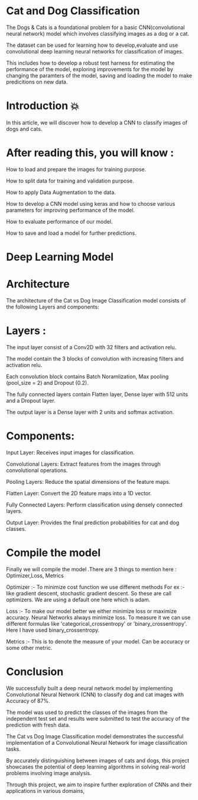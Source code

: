 # Cat and Dog Classification

The Dogs & Cats is a foundational problem for a basic CNN(convolutional neural network) model which involves classifying images as a dog or a cat. 

The dataset can be used for learning how to develop,evaluate and use convolutional deep learning neural networks for classification of images. 

This includes how to develop a robust test harness for estimating the performance of the model, exploring improvements for the model by changing the paramters of the model, saving and loading the model to make predicitions on new data.


# Introduction 💥

In this article, we will discover how to develop a CNN to classify images of dogs and cats.

# After reading this, you will know :

How to load and prepare the images for training purpose.

How to split data for training and validation purpose.

How to apply Data Augmentation to the data.

How to develop a CNN model using keras and how to choose various parameters for improving performance of the model.

How to evaluate performance of our model.

How to save and load a model for further predictions.

# Deep Learning Model

# Architecture

The architecture of the Cat vs Dog Image Classification model consists of the following Layers and components:

# Layers :

The input layer consist of a Conv2D with 32 filters and activation relu.

The model contain the 3 blocks of convolution with increasing filters and activation relu.

Each convolution block contains Batch Noramlization, Max pooling (pool_size = 2) and Dropout (0.2).

The fully connected layers contain Flatten layer, Dense layer with 512 units and a Dropout layer.

The output layer is a Dense layer with 2 units and softmax activation.

# Components:

Input Layer: Receives input images for classification.

Convolutional Layers: Extract features from the images through convolutional operations.

Pooling Layers: Reduce the spatial dimensions of the feature maps.

Flatten Layer: Convert the 2D feature maps into a 1D vector.

Fully Connected Layers: Perform classification using densely connected layers.

Output Layer: Provides the final prediction probabilities for cat and dog classes.

# Compile the model

Finally we will compile the model .There are 3 things to mention here : Optimizer,Loss, Metrics

Optimizer :- 
To minimize cost function we use different methods For ex :- like gradient descent, stochastic gradient descent. So these are call optimizers. We are using a default one here which is adam.​

Loss :- 
To make our model better we either minimize loss or maximize accuracy. Neural Networks always minimize loss. To measure it we can use different formulas like 'categorical_crossentropy' or 'binary_crossentropy'. Here I have used binary_crossentropy.​

Metrics :- 
This is to denote the measure of your model. Can be accuracy or some other metric.

# Conclusion
We successfully built a deep neural network model by implementing Convolutional Neural Network (CNN) to classify dog and cat images with Accuracy of 87%.

The model was used to predict the classes of the images from the independent test set and results were submitted to test the accuracy of the prediction with fresh data.

The Cat vs Dog Image Classification model demonstrates the successful implementation of a Convolutional Neural Network for image classification tasks. 

By accurately distinguishing between images of cats and dogs, this project showcases the potential of deep learning algorithms in solving real-world problems involving image analysis. 

Through this project, we aim to inspire further exploration of CNNs and their applications in various domains,

